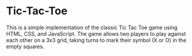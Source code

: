# Tic-Tac-Toe
This is a simple implementation of the classic Tic Tac Toe game using HTML, CSS, and JavaScript. The game allows two players to play against each other on a 3x3 grid, taking turns to mark their symbol (X or O) in the empty squares. 
